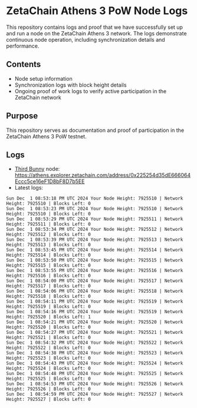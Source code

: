 # ZetaChain Athens 3 PoW Node Logs
This repository contains logs and proof that we have successfully set up and run a node on the ZetaChain Athens 3 network. The logs demonstrate continuous node operation, including synchronization details and performance.

## Contents
- Node setup information
- Synchronization logs with block height details
- Ongoing proof of work logs to verify active participation in the ZetaChain network

## Purpose
This repository serves as documentation and proof of participation in the ZetaChain Athens 3 PoW testnet.

## Logs

- [Third Bunny](https://thirdbunny.xyz/) node: https://athens.explorer.zetachain.com/address/0x225254d35dE666064Eccc5ce16eF1D8bF8D7b5EE
- Latest logs:
```
Sun Dec  1 08:53:18 PM UTC 2024 Your Node Height: 7925510 | Network Height: 7925510 | Blocks Left: 0
Sun Dec  1 08:53:23 PM UTC 2024 Your Node Height: 7925510 | Network Height: 7925510 | Blocks Left: 0
Sun Dec  1 08:53:29 PM UTC 2024 Your Node Height: 7925511 | Network Height: 7925511 | Blocks Left: 0
Sun Dec  1 08:53:34 PM UTC 2024 Your Node Height: 7925512 | Network Height: 7925512 | Blocks Left: 0
Sun Dec  1 08:53:39 PM UTC 2024 Your Node Height: 7925513 | Network Height: 7925513 | Blocks Left: 0
Sun Dec  1 08:53:45 PM UTC 2024 Your Node Height: 7925514 | Network Height: 7925514 | Blocks Left: 0
Sun Dec  1 08:53:50 PM UTC 2024 Your Node Height: 7925515 | Network Height: 7925515 | Blocks Left: 0
Sun Dec  1 08:53:55 PM UTC 2024 Your Node Height: 7925516 | Network Height: 7925516 | Blocks Left: 0
Sun Dec  1 08:54:00 PM UTC 2024 Your Node Height: 7925517 | Network Height: 7925517 | Blocks Left: 0
Sun Dec  1 08:54:06 PM UTC 2024 Your Node Height: 7925518 | Network Height: 7925518 | Blocks Left: 0
Sun Dec  1 08:54:11 PM UTC 2024 Your Node Height: 7925519 | Network Height: 7925519 | Blocks Left: 0
Sun Dec  1 08:54:16 PM UTC 2024 Your Node Height: 7925519 | Network Height: 7925520 | Blocks Left: 1
Sun Dec  1 08:54:21 PM UTC 2024 Your Node Height: 7925520 | Network Height: 7925520 | Blocks Left: 0
Sun Dec  1 08:54:27 PM UTC 2024 Your Node Height: 7925521 | Network Height: 7925521 | Blocks Left: 0
Sun Dec  1 08:54:32 PM UTC 2024 Your Node Height: 7925522 | Network Height: 7925522 | Blocks Left: 0
Sun Dec  1 08:54:38 PM UTC 2024 Your Node Height: 7925523 | Network Height: 7925523 | Blocks Left: 0
Sun Dec  1 08:54:43 PM UTC 2024 Your Node Height: 7925524 | Network Height: 7925524 | Blocks Left: 0
Sun Dec  1 08:54:48 PM UTC 2024 Your Node Height: 7925525 | Network Height: 7925525 | Blocks Left: 0
Sun Dec  1 08:54:53 PM UTC 2024 Your Node Height: 7925526 | Network Height: 7925526 | Blocks Left: 0
Sun Dec  1 08:54:59 PM UTC 2024 Your Node Height: 7925527 | Network Height: 7925527 | Blocks Left: 0
```
